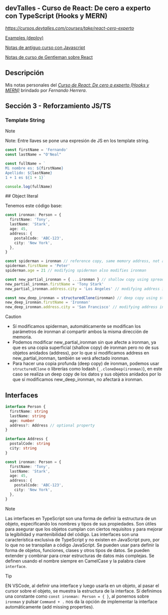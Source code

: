 ## devTalles - Curso de React: De cero a experto con TypeScript (Hooks y MERN)

_https://cursos.devtalles.com/courses/take/react-cero-experto_

[Examples (deploy)](https://patchamama.github.io/devtalles-react/)

[Notas de antiguo curso con Javascript](https://github.com/patchamama/devtalles-react/tree/ald_react_de_cero_a_experto_con_JS)

[Notas de curso de Gentleman sobre React](https://github.com/patchamama/devtalles-react/tree/gentleman_react_de_cero_a_expecto_notes)

## Descripción

Mis notas personales del _[Curso de React: De cero a experto (Hooks y MERN)](https://cursos.devtalles.com/courses/take/react-cero-experto)_ brindado por _Fernando Herrera_.

## Sección 3 - Reforzamiento JS/TS

### Template String

> [!NOTE]
> Note: Entre llaves se pone una expresión de JS en los template string.

```ts
const firstName = 'Fernando'
const lastName = "O'Neal"

const fullName = `
Mi nombre es: ${firstName} 
Apellido: ${lastName}
1 + 1 es ${1 + 1}`

console.log(fullName)
```

## Object literal

Tenemos este código base:

```ts
const ironman: Person = {
  firstName: 'Tony',
  lastName: 'Stark',
  age: 45,
  address: {
    postalCode: 'ABC-123',
    city: 'New York',
  },
}

const spiderman = ironman // reference copy, same memory address, not a copy of the object, so spiderman and ironman share the same address in memory
spiderman.firstName = 'Peter'
spiderman.age = 21 // modifying spiderman also modifies ironman

const new_partial_ironman = { ...ironman } // shallow copy using spread operator, only copies the first level of properties
new_partial_ironman.firstName = 'Tony Stark'
new_partial_ironman.address.city = 'Los Angeles' // modifying address in new_partial_ironman also modifies ironman

const new_deep_ironman = structuredClone(ironman) // deep copy using structuredClone, copies all levels of properties
new_deep_ironman.firstName = 'Ironman'
new_deep_ironman.address.city = 'San Francisco' // modifying address in new_deep_ironman does not modify ironman
```

> [!CAUTION]
>
> - Sí modificamos spiderman, automáticamente se modifican los parámetros de ironman al compartir ambos la misma dirección de memoria.
> - Podemos modificar new_partial_ironman sin que afecte a ironman, ya que es una copia superficial (shallow copy) de ironman pero no de sus objetos anidados (address), por lo que si modificamos address en new_partial_ironman, también se verá afectado ironman.
> - Para hacer una copia profunda (deep copy) de ironman, podemos usar `structuredClone` o librerías como lodash (`_.cloneDeep(ironman)`), en este caso se realiza un deep copy de los datos y sus objetos anidados por lo que sí modificamos new_deep_ironman, no afectará a ironman.

## Interfaces

```ts
interface Person {
  firstName: string
  lastName: string
  age: number
  address?: Address // optional property
}

interface Address {
  postalCode: string
  city: string
}

const ironman: Person = {
  firstName: 'Tony',
  lastName: 'Stark',
  age: 45,
  address: {
    postalCode: 'ABC-123',
    city: 'New York',
  },
}
```

> [!NOTE]
> Las interfaces en TypeScript son una forma de definir la estructura de un objeto,
> especificando los nombres y tipos de sus propiedades. Son útiles para asegurar que los objetos
> cumplan con ciertos requisitos y para mejorar la legibilidad y mantenibilidad del código.
> Las interfaces son una característica exclusiva de TypeScript y no existen en JavaScript puro,
> por lo que no se transpilan a código JavaScript.
> Se pueden usar para definir la forma de objetos, funciones, clases y otros tipos de datos.
> Se pueden extender y combinar para crear estructuras de datos más complejas.
> Se definen usando el nombre siempre en CamelCase y la palabra clave `interface`.

> [!TIP]
> EN VSCode, al definir una interface y luego usarla en un objeto,
> al pasar el cursor sobre el objeto, se muestra la estructura de la interface.
> Sí definimos una constante como `const ironman: Person = { }`, al ponernos sobre `ironman` y pulsar `Command + .`
> nos da la opción de implementar la interface automáticamente (add missing properties).
